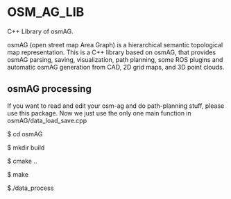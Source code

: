 # OSM_AG_LIB

C++ Library of osmAG.

osmAG (open street map Area Graph) is a hierarchical semantic topological map representation. This is a C++ library based on osmAG, that provides osmAG parsing, saving, visualization, path planning, some ROS plugins and automatic osmAG generation from CAD, 2D grid maps, and 3D point clouds.

## osmAG processing
If you want to read and edit your osm-ag and do path-planning stuff, please use this package.
Now we just use the only one main function in osmAG/data_load_save.cpp

$ cd osmAG

$ mkdir build

$ cmake ..

$ make

$./data_process
